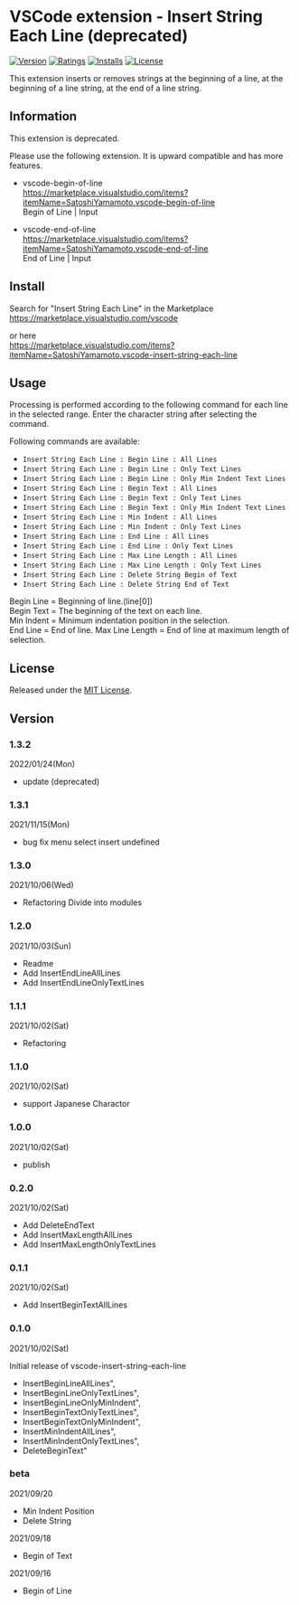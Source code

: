 # VSCode extension - Insert String Each Line (deprecated)

[![Version][version-badge]][marketplace]
[![Ratings][ratings-badge]][marketplace-ratings]
[![Installs][installs-badge]][marketplace]
[![License][license-badge]][license]

This extension inserts or removes strings at the beginning of a line, at the beginning of a line string, at the end of a line string.

## Information

This extension is deprecated.

Please use the following extension. It is upward compatible and has more features.

- vscode-begin-of-line  
https://marketplace.visualstudio.com/items?itemName=SatoshiYamamoto.vscode-begin-of-line  
Begin of Line | Input

- vscode-end-of-line  
https://marketplace.visualstudio.com/items?itemName=SatoshiYamamoto.vscode-end-of-line  
End of Line | Input

## Install

Search for "Insert String Each Line" in the Marketplace  
https://marketplace.visualstudio.com/vscode

or here  
https://marketplace.visualstudio.com/items?itemName=SatoshiYamamoto.vscode-insert-string-each-line

## Usage

Processing is performed according to the following command for each line in the selected range.
Enter the character string after selecting the command.

Following commands are available:

- `Insert String Each Line : Begin Line : All Lines`
- `Insert String Each Line : Begin Line : Only Text Lines`
- `Insert String Each Line : Begin Line : Only Min Indent Text Lines`
- `Insert String Each Line : Begin Text : All Lines`
- `Insert String Each Line : Begin Text : Only Text Lines`
- `Insert String Each Line : Begin Text : Only Min Indent Text Lines`
- `Insert String Each Line : Min Indent : All Lines`
- `Insert String Each Line : Min Indent : Only Text Lines`
- `Insert String Each Line : End Line : All Lines`
- `Insert String Each Line : End Line : Only Text Lines`
- `Insert String Each Line : Max Line Length : All Lines`
- `Insert String Each Line : Max Line Length : Only Text Lines`
- `Insert String Each Line : Delete String Begin of Text`
- `Insert String Each Line : Delete String End of Text`

Begin Line = Beginning of line.(line[0])  
Begin Text = The beginning of the text on each line.  
Min Indent = Minimum indentation position in the selection.  
End Line = End of line.
Max Line Length = End of line at maximum length of selection.  

## License

Released under the [MIT License][license].

[version-badge]: https://vsmarketplacebadge.apphb.com/version/SatoshiYamamoto.vscode-insert-string-each-line.svg
[ratings-badge]: https://vsmarketplacebadge.apphb.com/rating/SatoshiYamamoto.vscode-insert-string-each-line.svg
[installs-badge]: https://vsmarketplacebadge.apphb.com/installs/SatoshiYamamoto.vscode-insert-string-each-line.svg
[license-badge]: https://img.shields.io/github/license/standard-software/vscode-insert-string-each-line.svg

[marketplace]: https://marketplace.visualstudio.com/items?itemName=SatoshiYamamoto.vscode-insert-string-each-line
[marketplace-ratings]: https://marketplace.visualstudio.com/items?itemName=SatoshiYamamoto.vscode-insert-string-each-line#review-details
[license]: https://github.com/standard-software/vscode-insert-string-each-line/blob/master/LICENSE

## Version

### 1.3.2
2022/01/24(Mon)
- update (deprecated)

### 1.3.1
2021/11/15(Mon)
- bug fix menu select insert undefined

### 1.3.0
2021/10/06(Wed)
- Refactoring Divide into modules

### 1.2.0
2021/10/03(Sun)
- Readme
- Add InsertEndLineAllLines
- Add InsertEndLineOnlyTextLines

### 1.1.1
2021/10/02(Sat)
- Refactoring

### 1.1.0
2021/10/02(Sat)
- support Japanese Charactor

### 1.0.0
2021/10/02(Sat)
- publish

### 0.2.0
2021/10/02(Sat)

- Add DeleteEndText
- Add InsertMaxLengthAllLines
- Add InsertMaxLengthOnlyTextLines

### 0.1.1
2021/10/02(Sat)

- Add InsertBeginTextAllLines

### 0.1.0
2021/10/02(Sat)

Initial release of vscode-insert-string-each-line

- InsertBeginLineAllLines",
- InsertBeginLineOnlyTextLines",
- InsertBeginLineOnlyMinIndent",
- InsertBeginTextOnlyTextLines",
- InsertBeginTextOnlyMinIndent",
- InsertMinIndentAllLines",
- InsertMinIndentOnlyTextLines",
- DeleteBeginText"

### beta
2021/09/20
- Min Indent Position
- Delete String

2021/09/18
- Begin of Text

2021/09/16
- Begin of Line

